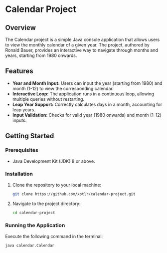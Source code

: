 # Calendar Project

## Overview
The Calendar project is a simple Java console application that allows users to view the monthly calendar of a given year. The project, authored by Ronald Bauer, provides an interactive way to navigate through months and years, starting from 1980 onwards.

## Features
- **Year and Month Input:** Users can input the year (starting from 1980) and month (1-12) to view the corresponding calendar.
- **Interactive Loop:** The application runs in a continuous loop, allowing multiple queries without restarting.
- **Leap Year Support:** Correctly calculates days in a month, accounting for leap years.
- **Input Validation:** Checks for valid year (1980 onwards) and month (1-12) inputs.

## Getting Started

### Prerequisites
- Java Development Kit (JDK) 8 or above.

### Installation
1. Clone the repository to your local machine:
    ```bash
    git clone https://github.com/xotlr/calendar-project.git
    ```
2. Navigate to the project directory:
    ```bash
    cd calendar-project
    ```

### Running the Application
Execute the following command in the terminal:
```bash
java calendar.Calendar
